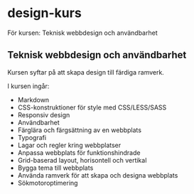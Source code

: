 # design-kurs
För kursen: Teknisk webbdesign och användbarhet

## Teknisk webbdesign och användbarhet
Kursen syftar på att skapa design till färdiga ramverk.
 
I kursen ingår:
* Markdown
* CSS-konstruktioner för style med CSS/LESS/SASS
* Responsiv design
* Användbarhet
* Färglära och färgsättning av en webbplats
* Typografi
* Lagar och regler kring webbplatser
* Anpassa webbplats för funktionshindrade
* Grid-baserad layout, horisontell och vertikal
* Bygga tema till webbplats
* Använda ramverk för att skapa och designa webbplats
* Sökmotoroptimering
